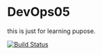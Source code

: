 # DevOps05

this is just for learning pupose.

[![Build Status](https://dev.azure.com/eliezerbwanaLearnDevOps/DevOps05/_apis/build/status/DevOps05Learnbuild?branchName=master)](https://dev.azure.com/eliezerbwanaLearnDevOps/DevOps05/_build/latest?definitionId=8&branchName=master)
